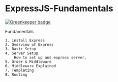 # ExpressJS-Fundamentals

[![Greenkeeper badge](https://badges.greenkeeper.io/MrDataScientist/ExpressJS-Fundamentals.svg)](https://greenkeeper.io/)

 Fundamentals

    1. install Express
    2. Overview of Express
    3. Basic Setup
    4. Server Setup
        How to set up and express server.
    5. Order & Middleware
    6. Middleware Explained
    7. Templating      
    8. Routing
        
